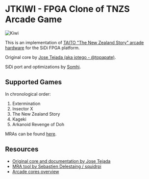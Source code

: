 # JTKIWI - FPGA Clone of TNZS Arcade Game

![Kiwi](https://live.staticflickr.com/65535/53299699988_b1e4e6c6ca_o.png)

This is an implementation of [TAITO "The New Zealand Story" arcade hardware](https://www.system16.com/hardware.php?id=648) for the SiDi FPGA platform.

Original core by [Jose Tejada (aka jotego - @topapate)](https://github.com/jotego).

SiDi port and optimizations by [Somhi](https://github.com/somhi/).

## Supported Games

In chronological order:

 1. Extermination
 2. Insector X
 3. The New Zealand Story
 4. Kageki
 5. Arkanoid Revenge of Doh

MRAs can be found [here](https://github.com/jotego/jtbin/tree/master/mra).


## Resources

- [Original core and documentation by Jose Tejada](https://github.com/jotego/jtcores/tree/master/cores/kiwi)
- [MRA tool by Sebastien Delestaing / squidrpi](https://github.com/mist-devel/mra-tools-c/tree/master/release)
- [Arcade cores overview](https://github.com/ManuFerHi/SiDi-FPGA/wiki/Arcade-overview)

